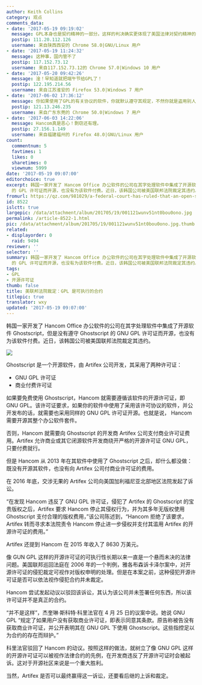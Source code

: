 ```yaml
---
author: Keith Collins
category: 观点
comments_data:
- date: '2017-05-19 09:19:02'
  message: GPL本身也是契约精神的一部分。这样的判决确实更体现了美国法律对契约精神的尊重！！！
  postip: 111.20.112.126
  username: 来自陕西西安的 Chrome 58.0|GNU/Linux 用户
- date: '2017-05-19 11:24:32'
  message: 这种事，国内管不了
  postip: 117.152.73.12
  username: 来自117.152.73.12的 Chrome 57.0|Windows 10 用户
- date: '2017-05-20 09:42:26'
  message: 淦！早知道就把端午节给GPL了！
  postip: 122.195.214.56
  username: 来自江苏淮安的 Firefox 53.0|Windows 7 用户
- date: '2017-06-02 17:36:12'
  message: 你如果使用了GPL的有关协议的软件，你就默认遵守其规定，不然你就是盗用别人的软件。
  postip: 121.13.246.235
  username: 来自广东东莞的 Chrome 50.0|Windows 7 用户
- date: '2017-06-03 14:22:06'
  message: Hancom真是恶心！剽窃还有理。
  postip: 27.156.1.149
  username: 来自福建福州的 Firefox 48.0|GNU/Linux 用户
count:
  commentnum: 5
  favtimes: 1
  likes: 0
  sharetimes: 0
  viewnum: 5999
date: '2017-05-19 09:07:00'
editorchoice: true
excerpt: 韩国一家开发了 Hancom Office 办公软件的公司在其字处理软件中集成了开源软件 Ghostscript，但是没有遵守 Ghostscript
  的 GPL 许可证而开源，也没有为该软件付费。近日，该韩国公司被美国联邦法院裁定其违约。
fromurl: https://qz.com/981029/a-federal-court-has-ruled-that-an-open-source-license-is-an-enforceable-contract/
id: 8522
islctt: true
largepic: /data/attachment/album/201705/19/001121wunv51nt0bou0ono.jpg
permalink: /article-8522-1.html
pic: /data/attachment/album/201705/19/001121wunv51nt0bou0ono.jpg.thumb.jpg
related:
- displayorder: 0
  raid: 9494
reviewer: ''
selector: ''
summary: 韩国一家开发了 Hancom Office 办公软件的公司在其字处理软件中集成了开源软件 Ghostscript，但是没有遵守 Ghostscript
  的 GPL 许可证而开源，也没有为该软件付费。近日，该韩国公司被美国联邦法院裁定其违约。
tags:
- GPL
- 开源许可证
thumb: false
title: 美联邦法院裁定：GPL 是可执行的合约
titlepic: true
translator: wxy
updated: '2017-05-19 09:07:00'
---
```


韩国一家开发了 Hancom Office 办公软件的公司在其字处理软件中集成了开源软件 Ghostscript，但是没有遵守 Ghostscript 的 GNU GPL 许可证而开源，也没有为该软件付费。近日，该韩国公司被美国联邦法院裁定其违约。


![](/data/attachment/album/201705/19/001121wunv51nt0bou0ono.jpg)


Ghostscript 是一个开源软件，由 Artifex 公司开发，其采用了两种许可证：


* GNU GPL 许可证
* 商业付费许可证


如果要免费使用 Ghostscript，Hancom 就需要遵循该软件的开源许可证，即 GNU GPL。该许可证要求，如果你的软件中使用了采用该许可协议的软件，并公开发布的话，就需要也采用同样的 GNU GPL 许可证开源。也就是说， Hancom 需要开源其整个办公软件套件。


否则，Hancom 就需要向 Ghostscript 的开发商 Artifex 公司支付商业许可证费用。Artifex 允许商业或其它闭源软件开发商绕开严格的开源许可证 GNU GPL，只要付费就行。


但是 Hancom 从 2013 年在其软件中使用了 Ghostscript 之后，却什么都没做：既没有开源其软件，也没有向 Artifex 公司付商业许可证的费用。


在 2016 年底，交涉无果的 Artifex 公司向美国加利福尼亚北部地区法院发起了诉讼。


“在发现 Hancom 违反了 GNU GPL 许可证，侵犯了 Artifex 的 Ghostscript 的宝贵版权之后，Artifex 要求 Hancom 停止其侵权行为，并为其多年无版权使用 Ghostscript 支付合理的版权费用，”该公司陈述到，“Hancom 拒绝了该要求，Artifex 转而寻求本法院责令 Hancom 停止进一步侵权并支付其滥用 Artifex 的开源许可证的费用。”


 


Artifex 还提到 Hancom 在 2015 年收入了 8630 万美元。


像 GUN GPL 这样的开源许可证的可执行性长期以来一直是一个悬而未决的法律问题。美国联邦巡回法庭在 2006 年的一个判例，雅各布森诉卡泽尔案中，对开源许可证的侵犯裁定可视作对版权申明的处理。但是在本案之前，这种侵犯开源许可证是否可以依法视作侵犯合约并未裁定。


Hancom 尝试发起动议以驳回该诉讼，其认为该公司并未签署任何东西，所以该许可证并不是真正的合约。


“并不是这样”，杰奎琳·斯科特·科里法官在 4 月 25 日的议案中说。她说 GNU GPL “规定了如果用户没有获取商业许可证，即表示同意其条款。原告称被告没有获取商业许可证，并公开表明其在 GNU GPL 下使用 Ghostscript。这些指控足以为合约的存在而辩护。”


科里法官驳回了 Hancom 的动议。按照这样的做法，就树立了像 GNU GPL 这样的开源许可证可以被视作法律合约的先例，在开发商违反了开源许可证时会被起诉。这对于开源社区来说是一个重大胜利。


当然，Artifex 是否可以最终赢得这一诉讼，还要看后继的上诉和裁定。